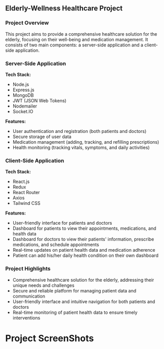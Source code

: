 
 ## Elderly-Wellness Healthcare Project

### Project Overview

This project aims to provide a comprehensive healthcare solution for the elderly, focusing on their well-being and medication management. It consists of two main components: a server-side application and a client-side application.

### Server-Side Application

**Tech Stack:**

* Node.js
* Express.js
* MongoDB
* JWT (JSON Web Tokens)
* Nodemailer
* Socket.IO

**Features:**

* User authentication and registration (both patients and doctors)
* Secure storage of user data
* Medication management (adding, tracking, and refilling prescriptions)
* Health monitoring (tracking vitals, symptoms, and daily activities)
### Client-Side Application

**Tech Stack:**

* React.js
* Redux
* React Router
* Axios
* Tailwind CSS

**Features:**

* User-friendly interface for patients and doctors
* Dashboard for patients to view their appointments, medications, and health data
* Dashboard for doctors to view their patients' information, prescribe medications, and schedule appointments
* Real-time updates on patient health data and medication adherence
* Patient can add his/her daily health condition on their own dashboard

### Project Highlights

* Comprehensive healthcare solution for the elderly, addressing their unique needs and challenges
* Secure and reliable platform for managing patient data and communication
* User-friendly interface and intuitive navigation for both patients and doctors
* Real-time monitoring of patient health data to ensure timely interventions

# Project ScreenShots
